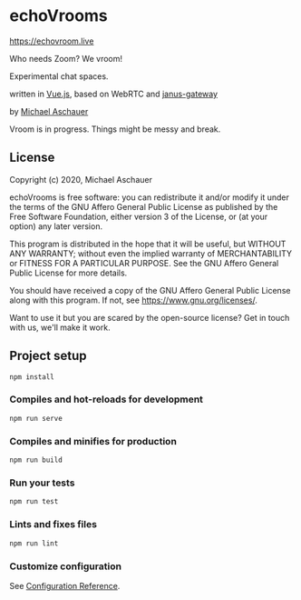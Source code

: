 # echoVrooms

https://echovroom.live

Who needs Zoom? We vroom!

Experimental chat spaces.

written in [Vue.js](https://vuejs.org/), based on WebRTC and [janus-gateway](https://janus.conf.meetecho.com/) 

by [Michael Aschauer](https://m.ash.to/)

Vroom is in progress. Things might be messy and break.



## License



Copyright (c) 2020, Michael Aschauer

echoVrooms is free software: you can redistribute it and/or modify it under the terms of the GNU Affero General Public License as published by the Free Software Foundation, either version 3 of the License, or (at your option) any later version.

This program is distributed in the hope that it will be useful, but WITHOUT ANY WARRANTY; without even the implied warranty of MERCHANTABILITY or FITNESS FOR A PARTICULAR PURPOSE.  See the GNU Affero General Public License for more details.

You should have received a copy of the GNU Affero General Public License along with this program. If not, see https://www.gnu.org/licenses/.

Want to use it but you are scared by the open-source license? 
Get in touch with us, we'll make it work.



## Project setup

```
npm install
```

### Compiles and hot-reloads for development

```
npm run serve
```

### Compiles and minifies for production

```
npm run build
```

### Run your tests

```
npm run test
```

### Lints and fixes files

```
npm run lint
```

### Customize configuration

See [Configuration Reference](https://cli.vuejs.org/config/).

